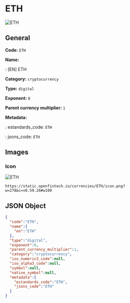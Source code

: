 
# ETH 
![ETH](https://static.openfintech.io/currencies/ETH/icon.png?w=278&c=v0.59.26#w100)  

## General 
 
**Code:** `ETH` 
 
**Name:** 
 
:	[EN] ETH 
 
**Category:** `cryptocurrency` 
 
**Type:** `digital` 
 
**Exponent:** `8` 
 
**Parent currency multiplier:** `1` 
 
**Metadata:** 
 
:	estandards_code: `ETH` 
 
:	jsons_code: `ETH` 
 

## Images 

### Icon 
 
![ETH](https://static.openfintech.io/currencies/ETH/icon.png?w=278&c=v0.59.26#w100)  

```
https://static.openfintech.io/currencies/ETH/icon.png?w=278&c=v0.59.26#w100
```  

## JSON Object 

```json
{
  "code":"ETH",
  "name":{
    "en":"ETH"
  },
  "type":"digital",
  "exponent":8,
  "parent_currency_multiplier":1,
  "category":"cryptocurrency",
  "iso_numeric3_code":null,
  "iso_alpha3_code":null,
  "symbol":null,
  "native_symbol":null,
  "metadata":{
    "estandards_code":"ETH",
    "jsons_code":"ETH"
  }
}
```  
